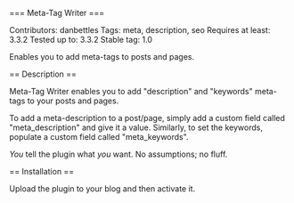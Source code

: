=== Meta-Tag Writer ===

Contributors: danbettles
Tags: meta, description, seo
Requires at least: 3.3.2
Tested up to: 3.3.2
Stable tag: 1.0

Enables you to add meta-tags to posts and pages.

== Description ==

Meta-Tag Writer enables you to add "description" and "keywords" meta-tags to your posts and pages.

To add a meta-description to a post/page, simply add a custom field called "meta_description" and give it a value.  Similarly, to set the keywords, populate a custom field called "meta_keywords".

*You* tell the plugin what *you* want.  No assumptions; no fluff.

== Installation ==

Upload the plugin to your blog and then activate it.